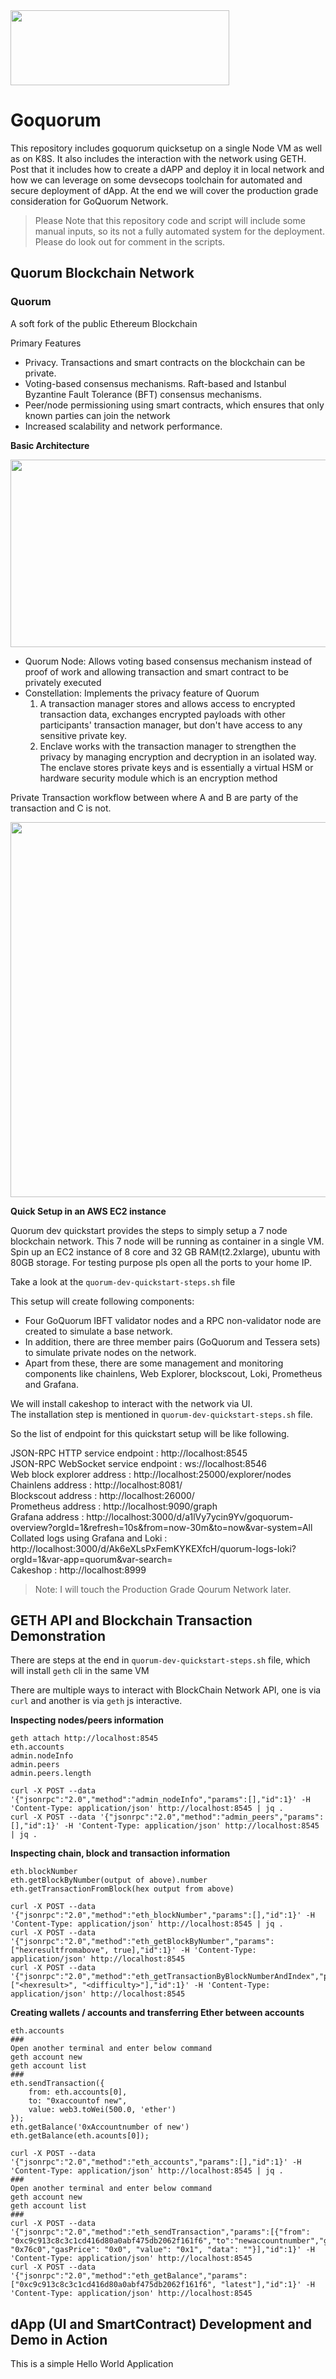 <img src="https://raw.githubusercontent.com/ConsenSys/quorum-hashicorp-vault-plugin/main/img/QuorumLogo_Blue.png" height="120" width="350"/>

# Goquorum
This repository includes goquorum quicksetup on a single Node VM as well as on K8S. It also includes the interaction with the network using GETH. Post that it includes how to create a dAPP and deploy it in local network and how we can leverage on some devsecops toolchain for automated and secure deployment of dApp. At the end we will cover the production grade consideration for GoQuorum Network.

> Please Note that this repository code and script will include some manual inputs, so its not a fully automated system for the deployment. Please do look out for comment in the scripts.

## Quorum Blockchain Network

### Quorum
A soft fork of the public Ethereum Blockchain

Primary Features
- Privacy. Transactions and smart contracts on the blockchain can be private.
- Voting-based consensus mechanisms. Raft-based and Istanbul Byzantine Fault Tolerance (BFT) consensus mechanisms.
- Peer/node permissioning using smart contracts, which ensures that only known parties can join the network
- Increased scalability and network performance.

**Basic Architecture**

<img src="https://docs.goquorum.consensys.io/assets/images/Quorum%20Design-0b8564f1a845d87d0679b057df55561b.png" height="300" width="600"/>

- Quorum Node: Allows voting based consensus mechanism instead of proof of work and allowing transaction and smart contract to be privately executed
- Constellation: Implements the privacy feature of Quorum
    1. A transaction manager stores and allows access to encrypted transaction data, exchanges encrypted payloads with other participants' transaction manager, but don't have access to any sensitive private key. 
    2. Enclave works with the transaction manager to strengthen the privacy by managing encryption and decryption in an isolated way. The enclave stores private keys and is essentially a virtual HSM or hardware security module which is an encryption method 

Private Transaction workflow between where A and B are party of the transaction and C is not.

<img src="https://docs.goquorum.consensys.io/assets/images/PrivateTxnFlow-4be49699f8855987f6e8dfd56a950b1a.png" height="600" width="600"/>


**Quick Setup in an AWS EC2 instance** 

Quorum dev quickstart provides the steps to simply setup a 7 node blockchain network. This 7 node will be running as container in a single VM.<br>
Spin up an EC2 instance of 8 core and 32 GB RAM(t2.2xlarge), ubuntu with 80GB storage. For testing purpose pls open all the ports to your home IP.<br>

Take a look at the `quorum-dev-quickstart-steps.sh` file


This setup will create following components:
- Four GoQuorum IBFT validator nodes and a RPC non-validator node are created to simulate a base network.<br>
- In addition, there are three member pairs (GoQuorum and Tessera sets) to simulate private nodes on the network.<br>
- Apart from these, there are some management and monitoring components like chainlens, Web Explorer, blockscout, Loki, Prometheus and Grafana.<br>

We will install cakeshop to interact with the network via UI.<br>
The installation step is mentioned in `quorum-dev-quickstart-steps.sh` file.<br>

So the list of endpoint for this quickstart setup will be like following.

JSON-RPC HTTP service endpoint                 : http://localhost:8545<br>
JSON-RPC WebSocket service endpoint            : ws://localhost:8546<br>
Web block explorer address                     : http://localhost:25000/explorer/nodes<br>
Chainlens address                              : http://localhost:8081/<br>
Blockscout address                             : http://localhost:26000/<br>
Prometheus address                             : http://localhost:9090/graph<br>
Grafana address                                : http://localhost:3000/d/a1lVy7ycin9Yv/goquorum-overview?orgId=1&refresh=10s&from=now-30m&to=now&var-system=All<br>
Collated logs using Grafana and Loki           : http://localhost:3000/d/Ak6eXLsPxFemKYKEXfcH/quorum-logs-loki?orgId=1&var-app=quorum&var-search=<br>
Cakeshop                                       : http://localhost:8999<br>

> Note: I will touch the Production Grade Qourum Network later.

## GETH API and Blockchain Transaction Demonstration

There are steps at the end in `quorum-dev-quickstart-steps.sh` file, which will install `geth` cli in the same VM<br>

There are multiple ways to interact with BlockChain Network API, one is via `curl` and another is via `geth` js interactive.

**Inspecting nodes/peers information**

```
geth attach http://localhost:8545
eth.accounts
admin.nodeInfo
admin.peers
admin.peers.length
```

```
curl -X POST --data '{"jsonrpc":"2.0","method":"admin_nodeInfo","params":[],"id":1}' -H 'Content-Type: application/json' http://localhost:8545 | jq .
curl -X POST --data '{"jsonrpc":"2.0","method":"admin_peers","params":[],"id":1}' -H 'Content-Type: application/json' http://localhost:8545 | jq .
```

**Inspecting chain, block and transaction information**

```
eth.blockNumber
eth.getBlockByNumber(output of above).number
eth.getTransactionFromBlock(hex output from above)
```

```
curl -X POST --data '{"jsonrpc":"2.0","method":"eth_blockNumber","params":[],"id":1}' -H 'Content-Type: application/json' http://localhost:8545 | jq .
curl -X POST --data '{"jsonrpc":"2.0","method":"eth_getBlockByNumber","params":["hexresultfromabove", true],"id":1}' -H 'Content-Type: application/json' http://localhost:8545
curl -X POST --data '{"jsonrpc":"2.0","method":"eth_getTransactionByBlockNumberAndIndex","params":["<hexresult>", "<difficulty>"],"id":1}' -H 'Content-Type: application/json' http://localhost:8545
```

**Creating wallets / accounts and transferring Ether between accounts**

```
eth.accounts
###
Open another terminal and enter below command
geth account new
geth account list
###
eth.sendTransaction({
    from: eth.accounts[0],
    to: "0xaccountof new",
    value: web3.toWei(500.0, 'ether')
});
eth.getBalance('0xAccountnumber of new')
eth.getBalance(eth.acounts[0]);
```

```
curl -X POST --data '{"jsonrpc":"2.0","method":"eth_accounts","params":[],"id":1}' -H 'Content-Type: application/json' http://localhost:8545 | jq .
###
Open another terminal and enter below command
geth account new
geth account list
###
curl -X POST --data '{"jsonrpc":"2.0","method":"eth_sendTransaction","params":[{"from": "0xc9c913c8c3c1cd416d80a0abf475db2062f161f6","to":"newaccountnumber","gas": "0x76c0","gasPrice": "0x0", "value": "0x1", "data": ""}],"id":1}' -H 'Content-Type: application/json' http://localhost:8545
curl -X POST --data '{"jsonrpc":"2.0","method":"eth_getBalance","params":["0xc9c913c8c3c1cd416d80a0abf475db2062f161f6", "latest"],"id":1}' -H 'Content-Type: application/json' http://localhost:8545
```

## dApp (UI and SmartContract) Development and Demo in Action

This is a simple Hello World Application